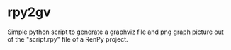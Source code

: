 # rpy2gv
Simple python script to generate a graphviz file and png graph picture out of the "script.rpy" file of a RenPy project.
